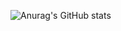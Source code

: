 ![Anurag's GitHub stats](https://github-readme-stats.vercel.app/api?username=Coinmanlabs&theme=merko&show_icons=true)
